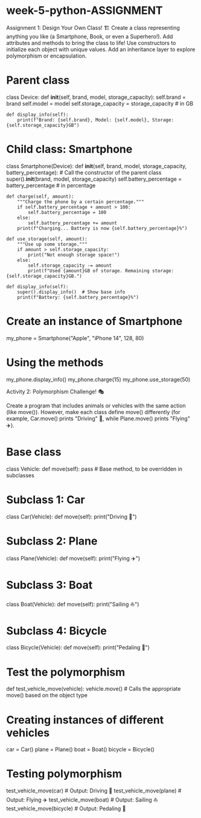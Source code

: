# week-5-python-ASSIGNMENT

Assignment 1: Design Your Own Class! 🏗️
Create a class representing anything you like (a Smartphone, Book, or even a Superhero!).
Add attributes and methods to bring the class to life!
Use constructors to initialize each object with unique values.
Add an inheritance layer to explore polymorphism or encapsulation.


# Parent class
class Device:
    def __init__(self, brand, model, storage_capacity):
        self.brand = brand
        self.model = model
        self.storage_capacity = storage_capacity  # in GB
    
    def display_info(self):
        print(f"Brand: {self.brand}, Model: {self.model}, Storage: {self.storage_capacity}GB")

# Child class: Smartphone
class Smartphone(Device):
    def __init__(self, brand, model, storage_capacity, battery_percentage):
        # Call the constructor of the parent class
        super().__init__(brand, model, storage_capacity)
        self.battery_percentage = battery_percentage  # in percentage
    
    def charge(self, amount):
        """Charge the phone by a certain percentage."""
        if self.battery_percentage + amount > 100:
            self.battery_percentage = 100
        else:
            self.battery_percentage += amount
        print(f"Charging... Battery is now {self.battery_percentage}%")
    
    def use_storage(self, amount):
        """Use up some storage."""
        if amount > self.storage_capacity:
            print("Not enough storage space!")
        else:
            self.storage_capacity -= amount
            print(f"Used {amount}GB of storage. Remaining storage: {self.storage_capacity}GB.")
    
    def display_info(self):
        super().display_info()  # Show base info
        print(f"Battery: {self.battery_percentage}%")
    
# Create an instance of Smartphone
my_phone = Smartphone("Apple", "iPhone 14", 128, 80)

# Using the methods
my_phone.display_info()
my_phone.charge(15)
my_phone.use_storage(50)


Activity 2: Polymorphism Challenge! 🎭

Create a program that includes animals or vehicles with the same action (like move()). However, make each class define move() differently (for example, Car.move() prints "Driving" 🚗, while Plane.move() prints "Flying" ✈️).

# Base class
class Vehicle:
    def move(self):
        pass  # Base method, to be overridden in subclasses

# Subclass 1: Car
class Car(Vehicle):
    def move(self):
        print("Driving 🚗")

# Subclass 2: Plane
class Plane(Vehicle):
    def move(self):
        print("Flying ✈️")

# Subclass 3: Boat
class Boat(Vehicle):
    def move(self):
        print("Sailing ⛵")

# Subclass 4: Bicycle
class Bicycle(Vehicle):
    def move(self):
        print("Pedaling 🚴")

# Test the polymorphism
def test_vehicle_move(vehicle):
    vehicle.move()  # Calls the appropriate move() based on the object type

# Creating instances of different vehicles
car = Car()
plane = Plane()
boat = Boat()
bicycle = Bicycle()

# Testing polymorphism
test_vehicle_move(car)      # Output: Driving 🚗
test_vehicle_move(plane)    # Output: Flying ✈️
test_vehicle_move(boat)     # Output: Sailing ⛵
test_vehicle_move(bicycle)  # Output: Pedaling 🚴
